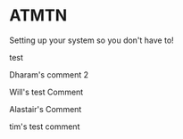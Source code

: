 # ATMTN

Setting up your system so you don't have to!

test

Dharam's comment 2

Will's test Comment

Alastair's Comment

tim's test comment




